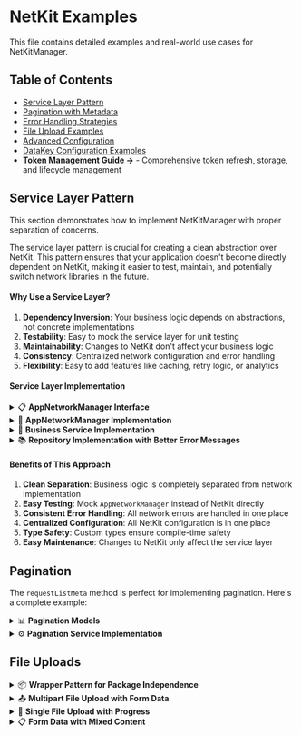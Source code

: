 # NetKit Examples

This file contains detailed examples and real-world use cases for NetKitManager.

## Table of Contents

- [Service Layer Pattern](#service-layer-pattern)
- [Pagination with Metadata](#pagination)
- [Error Handling Strategies](#error-handling)
- [File Upload Examples](#file-uploads)
- [Advanced Configuration](#advanced-configuration)
- [DataKey Configuration Examples](#datakey-configuration-examples)
- **[Token Management Guide →](./TOKEN_MANAGEMENT.md)** - Comprehensive token refresh, storage, and lifecycle management

## Service Layer Pattern

This section demonstrates how to implement NetKitManager with proper separation of concerns.

The service layer pattern is crucial for creating a clean abstraction over NetKit. This pattern
ensures that your application doesn't become directly dependent on NetKit, making it easier to test,
maintain, and potentially switch network libraries in the future.

#### Why Use a Service Layer?

1. **Dependency Inversion**: Your business logic depends on abstractions, not concrete
   implementations
2. **Testability**: Easy to mock the service layer for unit testing
3. **Maintainability**: Changes to NetKit don't affect your business logic
4. **Consistency**: Centralized network configuration and error handling
5. **Flexibility**: Easy to add features like caching, retry logic, or analytics

#### Service Layer Implementation

<details>
<summary>📋 <strong>AppNetworkManager Interface</strong></summary>

```dart
// Core/network/app_network_manager.dart
abstract class AppNetworkManager {
  Future<T> requestModel<T extends AppNetworkModel>(String path, {
    required T parseModel,
    required AppRequestType method,
    MapType? body,
    bool? containsAccessToken,
  });

  Future<List<T>> requestList<T extends AppNetworkModel>(String path, {
    required T parseModel,
    required AppRequestType method,
    MapType? body,
    bool? containsAccessToken,
  });

  Future<PaginatedList<R>> requestPaginatedList<R extends AppNetworkModel>(String path, {
    required R parseModel,
    required AppRequestType method,
    MapType? body,
    bool? containsAccessToken,
  });

  Future<void> requestVoid(String path, {
    required AppRequestType method,
    MapType? body,
    bool? containsAccessToken,
  });

  Future<T> uploadFormData<T extends AppNetworkModel>(String path, {
    required T model,
    required AppRequestType method,
    required AppFormData formData,
  });

  void setToken({required TokenModel token});

  void clearTokens();
}
```

</details>

<details>
<summary>🔧 <strong>AppNetworkManager Implementation</strong></summary>

```dart
// Core/network/app_network_manager_impl.dart
final class AppNetworkManagerImpl implements AppNetworkManager {
  AppNetworkManagerImpl({
    required Stream<ConnectivityResultEnum> internetStatusStream,
    required AuthLocalStorageService authStorage,
  })
      : _internetStatusStream = internetStatusStream,
        _authLocalStorage = authStorage {
    _manager = _initManager();
  }

  late INetKitManager _manager;
  final Stream<ConnectivityResultEnum> _internetStatusStream;
  final AuthLocalStorageService _authLocalStorage;

  NetKitManager _initManager() {
    return NetKitManager(
      baseUrl: APIConst.baseUrl,
      devBaseUrl: APIConst.baseDevUrl,
      testMode: kDebugMode,
      logger: NetworkLogger(),
      internetStatusStream: _internetStatusStream.map(
            (event) => event != ConnectivityResultEnum.none,
      ),
      baseOptions: BaseOptions(headers: {'Content-Type': 'application/json'}),
      refreshTokenPath: APIConst.refreshToken,
      dataKey: 'data',
      onTokenRefreshed: (token) {
        _authLocalStorage.setAccessToken(token.accessToken ?? '');
        if (token.refreshToken != null) {
          _authLocalStorage.setRefreshToken(token.refreshToken!);
        }
      },
      errorParams: const NetKitErrorParams(),
    );
  }

  @override
  Future<T> requestModel<T extends AppNetworkModel>(String path, {
    required T parseModel,
    required AppRequestType method,
    MapType? body,
    bool? containsAccessToken,
  }) async {
    try {
      final result = await _manager.requestModel<T>(
        path: path,
        model: parseModel,
        method: method.toRequestType,
        body: body,
        containsAccessToken: containsAccessToken,
      );
      return result;
    } on ApiException catch (e) {
      throw ServerException.fromApiException(e);
    } catch (e) {
      throw ServerException(message: e.toString(), statusCode: 505);
    }
  }

  @override
  Future<List<T>> requestList<T extends AppNetworkModel>(String path, {
    required T parseModel,
    required AppRequestType method,
    MapType? body,
    bool? containsAccessToken,
  }) async {
    try {
      final result = await _manager.requestList<T>(
        path: path,
        model: parseModel,
        method: method.toRequestType,
        body: body,
        containsAccessToken: containsAccessToken,
      );
      return result;
    } on ApiException catch (e) {
      throw ServerException.fromApiException(e);
    } catch (e) {
      throw ServerException(message: e.toString(), statusCode: 505);
    }
  }

  @override
  Future<PaginatedList<R>> requestPaginatedList<R extends AppNetworkModel>(String path, {
    required R parseModel,
    required AppRequestType method,
    MapType? body,
    bool? containsAccessToken,
  }) async {
    try {
      final result = await _manager.requestListMeta<R, PaginationMetadataModel>(
        path: path,
        model: parseModel,
        metadataModel: const PaginationMetadataModel(),
        method: method.toRequestType,
        body: body,
        containsAccessToken: containsAccessToken,
      );

      final metadata = result.metadata;
      return PaginatedList<R>(
        data: result.data,
        currentPage: metadata.currentPage,
        isLastPage: metadata.isLastPage,
        totalPages: metadata.totalPages,
      );
    } on ApiException catch (e) {
      throw ServerException.fromApiException(e);
    } catch (e) {
      throw ServerException(message: e.toString(), statusCode: 505);
    }
  }

  @override
  Future<void> requestVoid(String path, {
    required AppRequestType method,
    MapType? body,
    bool? containsAccessToken,
  }) async {
    try {
      await _manager.requestVoid(
        path: path,
        method: method.toRequestType,
        body: body,
        containsAccessToken: containsAccessToken,
      );
    } on ApiException catch (e) {
      throw ServerException.fromApiException(e);
    } catch (e) {
      throw ServerException(message: e.toString(), statusCode: 505);
    }
  }

  @override
  Future<T> uploadFormData<T extends AppNetworkModel>(String path, {
    required T model,
    required AppRequestType method,
    required AppFormData formData,
  }) async {
    try {
      return await _manager.uploadFormData<T>(
        path: path,
        model: model,
        formData: formData.form,
        method: method.toRequestType,
      );
    } on ApiException catch (e) {
      throw ServerException.fromApiException(e);
    } catch (e) {
      throw ServerException(message: e.toString(), statusCode: 505);
    }
  }

  @override
  void setToken({required TokenModel token}) {
    _manager
      ..setAccessToken(token.accessToken)
      ..setRefreshToken(token.refreshToken);
  }

  @override
  void clearTokens() {
    _manager
      ..clearAllHeaders()
      ..removeAccessToken()
      ..removeRefreshToken();
    _manager = _recreateManager();
  }

  NetKitManager _recreateManager() {
    _manager.dispose();
    return _initManager();
  }
}
```

</details>

<details>
<summary>🔐 <strong>Business Service Implementation</strong></summary>

```dart
// Features/auth/service/auth_service.dart
abstract class AuthService {
  Future<SignInDto> signIn(SignInRequestDto dto);

  Future<SignInDto> socialSignInWithGoogle(SocialSignInRequestDto dto);

  Future<SignInDto> socialSignInWithApple(SocialSignInRequestDto dto);

  Future<SignUpDto> signUp(SignUpRequestDto dto);

  Future<void> signOut();

  Future<UserModel> getMe();

  void setToken(TokenModel token);

  void clearTokens();
}

// Features/auth/service/auth_service_impl.dart
final class AuthServiceImpl implements AuthService {
  AuthServiceImpl({required AppNetworkManager network}) : _network = network;

  final AppNetworkManager _network;

  @override
  Future<SignInDto> signIn(SignInRequestDto dto) {
    return _network.requestModel<SignInDto>(
      APIConst.signIn,
      method: AppRequestType.post,
      body: dto.toJson(),
      parseModel: const SignInDto(),
    );
  }

  @override
  Future<SignInDto> socialSignInWithGoogle(SocialSignInRequestDto dto) {
    return _network.requestModel<SignInDto>(
      APIConst.socialSignInWithGoogle,
      method: AppRequestType.post,
      body: dto.toJson(),
      parseModel: const SignInDto(),
    );
  }

  @override
  Future<SignInDto> socialSignInWithApple(SocialSignInRequestDto dto) {
    return _network.requestModel<SignInDto>(
      APIConst.socialSignInWithApple,
      method: AppRequestType.post,
      body: dto.toJson(),
      parseModel: const SignInDto(),
    );
  }

  @override
  Future<SignUpDto> signUp(SignUpRequestDto dto) {
    return _network.requestModel<SignUpDto>(
      APIConst.signUp,
      method: AppRequestType.post,
      body: dto.toJson(),
      parseModel: const SignUpDto(),
    );
  }

  @override
  Future<void> signOut() async {
    _network.clearTokens();
    await _network.requestVoid(APIConst.signOut, method: AppRequestType.post);
  }

  @override
  Future<UserModel> getMe() async {
    final result = await _network.requestModel<UserDto>(
      APIConst.userDetails,
      parseModel: const UserDto(),
      method: AppRequestType.get,
    );
    return result.toModel;
  }

  @override
  void setToken(TokenModel token) {
    _network.setToken(token: token);
  }

  @override
  void clearTokens() {
    _network.clearTokens();
  }
}
```

</details>

<details>
<summary>📚 <strong>Repository Implementation with Better Error Messages</strong></summary>

```dart
// Data/repositories/auth_repo_impl.dart
final class AuthRepoImpl implements AuthRepo {
  AuthRepoImpl({
    required AuthService authService,
    required AuthLocalStorageService storageService,
    required SocialSignInService socialSignInService,
  })
      : _authService = authService,
        _socialSignInService = socialSignInService,
        _storageService = storageService;

  final AuthService _authService;
  final AuthLocalStorageService _storageService;
  final SocialSignInService _socialSignInService;

  @override
  ResultFuture<bool> checkIsAuthenticated() async {
    try {
      // Retrieve stored token from local storage (SharedPreferences, Hive, etc.)
      final token = await _storageService.getToken();

      // Check if token exists and has a valid refresh token
      if (token == null || token.refreshToken.isEmpty) {
        return const Right(false); // No valid token found
      }

      // Set the token in the network service for immediate use
      // This ensures the token is available for subsequent API calls
      _authService.setToken(token);

      return const Right(true); // User is authenticated
    } on CacheException catch (e) {
      return Left(CacheFailure.fromException(e));
    }
  }

  @override
  ResultFuture<void> signOut() async {
    try {
      // Remove token from local storage to prevent auto-login
      await _storageService.removeToken();

      // Call server-side sign out to invalidate the token
      await _authService.signOut();

      return const Right(null);
    } on ServerException catch (e) {
      return Left(ServerFailure.fromException(e));
    } on CacheException catch (e) {
      return Left(CacheFailure.fromException(e));
    }
  }

  @override
  ResultFuture<void> requestForgotPassword(String email) async {
    try {
      // Request password reset from the server
      final result = await _authService.requestForgotPasswordEmail(
        ForgotPasswordEmailRequestDto(email: email),
      );

      // Some APIs return a temporary access token for password reset
      if (result.accessToken == null) {
        return const Left(ServerFailure(
          message: 'Password reset request failed. Please try again later.',
          statusCode: 505,
        ));
      }

      // Set the temporary token for password reset flow
      // Empty refresh token because this is a temporary access token
      _authService.setToken(TokenModel(accessToken: result.accessToken!, refreshToken: ''));

      return const Right(null);
    } on ServerException catch (e) {
      return Left(ServerFailure.fromException(e));
    } on ValidationException catch (e) {
      return Left(ValidationFailure.fromException(e));
    }
  }

  @override
  ResultFuture<void> signIn(SignInParams params) async {
    try {
      // Send sign-in request to the server
      final result = await _authService.signIn(SignInRequestDto.fromParams(params));

      // Validate that we received a valid access token
      if (result.accessToken == null) {
        return const Left(ServerFailure(
          message: 'Sign in failed. Invalid credentials provided.',
          statusCode: 505,
        ));
      }

      // Create token model with both access and refresh tokens
      final token = TokenModel(
        accessToken: result.accessToken!,
        refreshToken: result.refreshToken ?? '', // Use empty string if no refresh token
      );

      // Set token in the network service for immediate API calls
      _authService.setToken(token);

      // Persist token to local storage for future app launches
      // This enables auto-login functionality
      await _storageService.setToken(token);

      return const Right(null);
    } on ServerException catch (e) {
      return Left(ServerFailure.fromException(e));
    }
  }

  @override
  ResultFuture<void> signInWithGoogle() async {
    try {
      // Get Google access token from Google Sign-In SDK
      final accessToken = await _socialSignInService.signInWithGoogle();

      // Send Google token to our backend for verification and user creation/login
      final result = await _authService.socialSignInWithGoogle(
          SocialSignInRequestDto(token: accessToken));

      // Validate server response
      if (result.accessToken == null) {
        return const Left(ServerFailure(
          message: 'Google sign in failed. Please try again.',
          statusCode: 505,
        ));
      }

      // Create our app's token from the server response
      final token = TokenModel(
        accessToken: result.accessToken!,
        refreshToken: result.refreshToken ?? '',
      );

      // Set token for immediate use in API calls
      _authService.setToken(token);

      // Save token for future app sessions
      await _storageService.setToken(token);

      return const Right(null);
    } on ServerException catch (e) {
      return Left(ServerFailure.fromException(e));
    } on Exception catch (e) {
      return Left(ServerFailure(
        message: 'Google sign in failed: ${e.toString()}',
        statusCode: 505,
      ));
    }
  }

  @override
  ResultFuture<void> signInWithApple() async {
    try {
      // Get Apple ID token from Apple Sign-In SDK
      final accessToken = await _socialSignInService.signInWithApple();

      // Send Apple token to our backend for verification
      final result = await _authService.socialSignInWithApple(
          SocialSignInRequestDto(token: accessToken));

      // Validate server response
      if (result.accessToken == null) {
        return const Left(ServerFailure(
          message: 'Apple sign in failed. Please try again.',
          statusCode: 505,
        ));
      }

      // Create our app's token from the server response
      final token = TokenModel(
        accessToken: result.accessToken!,
        refreshToken: result.refreshToken ?? '',
      );

      // Set token for immediate use in API calls
      _authService.setToken(token);

      // Save token for future app sessions
      await _storageService.setToken(token);

      return const Right(null);
    } on ServerException catch (e) {
      return Left(ServerFailure.fromException(e));
    } on Exception catch (e) {
      return Left(ServerFailure(
        message: 'Apple sign in failed: ${e.toString()}',
        statusCode: 505,
      ));
    }
  }

  @override
  ResultFuture<void> signUp(SignUpParams params) async {
    try {
      // Send sign-up request to the server
      final result = await _authService.signUp(SignUpRequestDto.fromParams(params));

      // Validate that account was created successfully
      if (result.accessToken == null) {
        return const Left(ServerFailure(
          message: 'Sign up failed. Please check your information and try again.',
          statusCode: 505,
        ));
      }

      // Create token model (sign-up typically doesn't provide refresh token initially)
      final token = TokenModel(accessToken: result.accessToken!, refreshToken: '');

      // Set token for immediate use
      _authService.setToken(token);

      // Save token for future app sessions
      await _storageService.setToken(token);

      return const Right(null);
    } on ServerException catch (e) {
      return Left(ServerFailure.fromException(e));
    } on ValidationException catch (e) {
      return Left(ValidationFailure.fromException(e));
    }
  }
}
```

</details>

#### Benefits of This Approach

1. **Clean Separation**: Business logic is completely separated from network implementation
2. **Easy Testing**: Mock `AppNetworkManager` instead of NetKit directly
3. **Consistent Error Handling**: All network errors are handled in one place
4. **Centralized Configuration**: All NetKit configuration is in one place
5. **Type Safety**: Custom types ensure compile-time safety
6. **Easy Maintenance**: Changes to NetKit only affect the service layer

## Pagination

The `requestListMeta` method is perfect for implementing pagination. Here's a complete example:

<details>
<summary>📊 <strong>Pagination Models</strong></summary>

```dart
class PaginationMetadataModel extends INetKitModel {
  const PaginationMetadataModel({
    this.currentPage = 1,
    this.totalPages = 1,
    this.totalItems = 0,
    this.limit = 10,
    this.isLastPage = true,
  });

  final int currentPage;
  final int totalPages;
  final int totalItems;
  final int limit;
  final bool isLastPage;

  @override
  PaginationMetadataModel fromJson(Map<String, dynamic> json) {
    return PaginationMetadataModel(
      currentPage: json['currentPage'] as int? ?? 1,
      totalPages: json['totalPages'] as int? ?? 1,
      totalItems: json['totalItems'] as int? ?? 0,
      limit: json['limit'] as int? ?? 10,
      isLastPage: json['isLastPage'] as bool? ?? true,
    );
  }

  @override
  Map<String, dynamic> toJson() {
    return {
      'currentPage': currentPage,
      'totalPages': totalPages,
      'totalItems': totalItems,
      'limit': limit,
      'isLastPage': isLastPage,
    };
  }
}

class PaginatedList<T> extends Equatable {
  const PaginatedList({
    required this.data,
    required this.currentPage,
    required this.isLastPage,
    this.totalPages,
    this.filters,
  });

  final List<T> data;
  final int currentPage;
  final bool isLastPage;
  final int? totalPages;
  final Map<String, dynamic>? filters;

  @override
  List<Object?> get props => [data, currentPage, isLastPage, totalPages, filters];

  PaginatedList<M> convertToModel<M>(M Function(T) converter) {
    return PaginatedList<M>(
      data: data.map(converter).toList(),
      currentPage: currentPage,
      isLastPage: isLastPage,
      totalPages: totalPages,
      filters: filters,
    );
  }
}
```

</details>

<details>
<summary>⚙️ <strong>Pagination Service Implementation</strong></summary>

```dart
class AppNetworkManagerImpl {
  final NetKitManager _manager;

  AppNetworkManagerImpl(this._manager);

  @override
  Future<PaginatedList<R>> requestPaginatedList<R extends INetKitModel>(String path, {
    required R parseModel,
    required RequestMethod method,
    MapType? body,
    bool? containsAccessToken,
  }) async {
    try {
      final result = await _manager.requestListMeta<R, PaginationMetadataModel>(
        path: path,
        model: parseModel,
        metadataModel: const PaginationMetadataModel(),
        method: method,
        body: body,
        containsAccessToken: containsAccessToken,
      );

      // Extract pagination metadata from the response
      final metadata = result.metadata;
      final currentPage = metadata.currentPage;
      final totalPages = metadata.totalPages;
      final isLastPage = metadata.isLastPage;

      return PaginatedList<R>(
        data: result.data,
        currentPage: currentPage,
        isLastPage: isLastPage,
        totalPages: totalPages,
      );
    } on ApiException catch (e) {
      throw ServerException.fromApiException(e);
    } catch (e) {
      throw ServerException(message: e.toString(), statusCode: 505);
    }
  }
}
```

</details>

## File Uploads

<details>
<summary>📦 <strong>Wrapper Pattern for Package Independence</strong></summary>

Use wrapper classes to keep your code independent from the underlying HTTP package:

```dart
// AppMultipartFile wraps MultipartFile for independence
class AppMultipartFile {
  AppMultipartFile(this.file);

  final MultipartFile file;
}

// AppFormData wraps FormData for independence  
class AppFormData {
  AppFormData(this.form);

  final FormData form;
}

// AppMedia represents file data in a package-agnostic way
class AppMedia {
  final String path;
  final String? filename;
  final String? mimeType;

  const AppMedia({
    required this.path,
    this.filename,
    this.mimeType,
  });
}
```

**Benefits of this approach:**

- **Package Independence**: Easy to switch HTTP libraries without changing business logic
- **Clean Architecture**: Business logic doesn't depend on specific HTTP implementations
- **Testability**: Easy to mock and test without HTTP dependencies
- **Consistency**: Uniform interface across all file operations

</details>

<details>
<summary>📤 <strong>Multipart File Upload with Form Data</strong></summary>

```dart
// Example: Upload user profile with multiple documents
Future<void> uploadUserProfile({
  required String name,
  required String email,
  required AppMedia profileImage,
  required AppMedia identityDocument,
}) async {
  try {
    // Create multipart files using the service layer (keeps code independent)
    final profileImageFile = await _authService.createMultipartFile(
      media: profileImage,
    );

    final identityDocFile = await _authService.createMultipartFile(
      media: identityDocument,
    );

    // Create user data DTO
    final userData = UserProfileDto(
      name: name,
      email: email,
      platform: Platform.isAndroid ? 'ANDROID' : 'IOS',
    );

    // Create form data with mixed content (JSON + files)
    final formMap = <String, dynamic>{
      'userData': jsonEncode(userData.toJson()), // JSON data
      'profileImage': profileImageFile.file, // File upload
      'identityDocument': identityDocFile.file, // File upload
    };

    // Create form data using the service layer
    final AppFormData formData = _authService.createFormDataFromMap(map: formMap);

    // Upload using NetKitManager
    await netKitManager.uploadFormData<void>(
      path: '/user/profile/upload',
      method: RequestMethod.post,
      formData: formData.form, // Access the underlying FormData
    );

    print('Profile uploaded successfully');
  } on ApiException catch (e) {
    throw UploadException('Failed to upload profile: ${e.message}');
  }
}
```

</details>

<details>
<summary>📁 <strong>Single File Upload with Progress</strong></summary>

```dart
// Example: Upload a single image with progress tracking
Future<UploadResponseModel> uploadImage(AppMedia imageMedia, {
  String? description,
  ProgressCallback? onProgress,
}) async {
  try {
    // Create multipart file using the service layer
    final appMultipartFile = await _authService.createMultipartFile(
      media: imageMedia,
    );

    final result = await netKitManager.uploadMultipartData<UploadResponseModel>(
      path: '/upload/image',
      method: RequestMethod.post,
      model: const UploadResponseModel(),
      multipartFile: appMultipartFile.file,
      // Access the underlying MultipartFile
      onSendProgress: onProgress, // Track upload progress
    );

    return result;
  } on ApiException catch (e) {
    throw UploadException('Failed to upload image: ${e.message}');
  }
}
```

</details>

<details>
<summary>📋 <strong>Form Data with Mixed Content</strong></summary>

```dart
// Example: Submit form with text fields and file uploads
Future<FormSubmissionResponse> submitApplication({
  required String fullName,
  required String email,
  required String phone,
  required AppMedia resume,
  required AppMedia coverLetter,
  Map<String, dynamic>? additionalInfo,
}) async {
  try {
    // Create multipart files using the service layer
    final resumeFile = await _authService.createMultipartFile(
      media: resume,
    );

    final coverLetterFile = await _authService.createMultipartFile(
      media: coverLetter,
    );

    // Create application data
    final applicationData = ApplicationDto(
      fullName: fullName,
      email: email,
      phone: phone,
      additionalInfo: additionalInfo,
    );

    // Create form data with mixed content
    final formMap = <String, dynamic>{
      'applicationData': jsonEncode(applicationData.toJson()), // JSON
      'resume': resumeFile.file, // File
      'coverLetter': coverLetterFile.file, // File
      'timestamp': DateTime.now().toIso8601String(), // Simple field
    };

    // Create form data using the service layer
    final AppFormData appFormData = _authService.createFormDataFromMap(map: formMap);

    final result = await netKitManager.uploadFormData<FormSubmissionResponse>(
      path: '/applications/submit',
      method: RequestMethod.post,
      model: const FormSubmissionResponse(),
      formData: appFormData.form, // Access the underlying FormData
    );

    return result;
  } on ApiException catch (e) {
    throw FormSubmissionException('Failed to submit application: ${e.message}');
  }
}
```

## Error Handling

NetKitManager handles errors automatically through its built-in error handling system. You don't need to implement
custom error handlers as the library provides comprehensive error management out of the box.

### Built-in Error Handling Features

- **Automatic Exception Conversion**: Converts HTTP errors to `ApiException` with proper status codes
- **Token Refresh**: Automatically handles token refresh when access tokens expire
- **Network Status**: Monitors internet connectivity and handles offline scenarios


## Advanced Configuration

<details>
<summary>📝 <strong>Custom Logger Implementation</strong></summary>

```dart
class CustomLogger implements INetKitLogger {
  @override
  void debug(String message) {
    if (kDebugMode) {
      print('🐛 DEBUG: $message');
    }
  }

  @override
  void error(String message) {
    print('❌ ERROR: $message');
    // Send to crash reporting service
  }

  @override
  void info(String message) {
    print('ℹ️ INFO: $message');
  }

  @override
  void warning(String message) {
    print('⚠️ WARNING: $message');
  }
}

// Usage
final netKitManager = NetKitManager(
  baseUrl: 'https://api.example.com',
  logger: CustomLogger(),
  loggerEnabled: true,
);
```

</details>

## DataKey Configuration Examples

<details>
<summary>🔑 <strong>Mixed API Response Formats</strong></summary>

```dart
// API that returns data wrapped from 'data' key
final user = await netKitManager.requestModel<UserModel>(
    path: '/user/profile', 
    method: RequestMethod.get,
    model: const UserModel(),
    useDataKey: true, // Uses configured dataKey
  );

// API that returns data directly
final settings = await netKitManager.requestModel<SettingsModel>(
  path: '/user/settings',
  method: RequestMethod.get,
  model: const SettingsModel(),
  useDataKey: false, // Ignores dataKey, uses response.data directly
);
```

</details>

This examples file provides comprehensive guidance for implementing various features with
NetKitManager, from basic usage to advanced scenarios.
